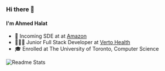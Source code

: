 ### Hi there 👋
#### I'm Ahmed Halat
<ul>
  <li>👾 Incoming SDE at at <a href="https://www.amazon.ca"> Amazon </a></li>
  <li>👨🏾‍💻 Junior Full Stack Developer at <a href="https://verto.health"> Verto Health </a></li>
  <li>🎓 Enrolled at The University of Toronto, Computer Science</li>
</ul>

![Readme Stats](https://github-readme-stats.vercel.app/api?username=AhmedHalat&show_icons=true&theme=gruvbox&count_private=true)
<!--
**AhmedHalat/AhmedHalat** is a ✨ _special_ ✨ repository because its `README.md` (this file) appears on your GitHub profile.

Here are some ideas to get you started:

- 🔭 I’m currently working on ...
- 🌱 I’m currently learning ...
- 👯 I’m looking to collaborate on ...
- 🤔 I’m looking for help with ...
- 💬 Ask me about ...
- 📫 How to reach me: ...
- 😄 Pronouns: ...
- ⚡ Fun fact: ...
-->
